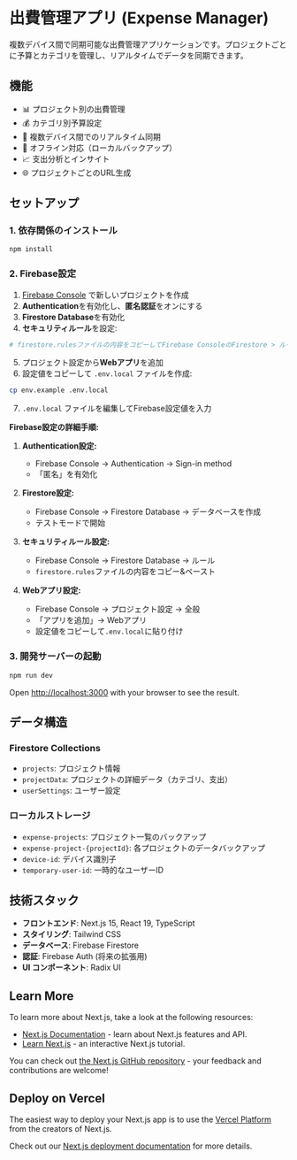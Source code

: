 # 出費管理アプリ (Expense Manager)

複数デバイス間で同期可能な出費管理アプリケーションです。プロジェクトごとに予算とカテゴリを管理し、リアルタイムでデータを同期できます。

## 機能

- 📊 プロジェクト別の出費管理
- 💰 カテゴリ別予算設定
- 📱 複数デバイス間でのリアルタイム同期
- 🔄 オフライン対応（ローカルバックアップ）
- 📈 支出分析とインサイト
- 🌐 プロジェクトごとのURL生成

## セットアップ

### 1. 依存関係のインストール

```bash
npm install
```

### 2. Firebase設定

1. [Firebase Console](https://console.firebase.google.com/) で新しいプロジェクトを作成
2. **Authentication**を有効化し、**匿名認証**をオンにする
3. **Firestore Database**を有効化
4. **セキュリティルール**を設定:

```bash
# firestore.rulesファイルの内容をコピーしてFirebase ConsoleのFirestore > ルールに貼り付け
```

5. プロジェクト設定から**Webアプリ**を追加
6. 設定値をコピーして `.env.local` ファイルを作成:

```bash
cp env.example .env.local
```

7. `.env.local` ファイルを編集してFirebase設定値を入力

**Firebase設定の詳細手順:**

1. **Authentication設定:**
   - Firebase Console → Authentication → Sign-in method
   - 「匿名」を有効化

2. **Firestore設定:**
   - Firebase Console → Firestore Database → データベースを作成
   - テストモードで開始

3. **セキュリティルール設定:**
   - Firebase Console → Firestore Database → ルール
   - `firestore.rules`ファイルの内容をコピー&ペースト

4. **Webアプリ設定:**
   - Firebase Console → プロジェクト設定 → 全般
   - 「アプリを追加」→ Webアプリ
   - 設定値をコピーして`.env.local`に貼り付け

### 3. 開発サーバーの起動

```bash
npm run dev
```

Open [http://localhost:3000](http://localhost:3000) with your browser to see the result.

## データ構造

### Firestore Collections

- `projects`: プロジェクト情報
- `projectData`: プロジェクトの詳細データ（カテゴリ、支出）
- `userSettings`: ユーザー設定

### ローカルストレージ

- `expense-projects`: プロジェクト一覧のバックアップ
- `expense-project-{projectId}`: 各プロジェクトのデータバックアップ
- `device-id`: デバイス識別子
- `temporary-user-id`: 一時的なユーザーID

## 技術スタック

- **フロントエンド**: Next.js 15, React 19, TypeScript
- **スタイリング**: Tailwind CSS
- **データベース**: Firebase Firestore
- **認証**: Firebase Auth (将来の拡張用)
- **UI コンポーネント**: Radix UI

## Learn More

To learn more about Next.js, take a look at the following resources:

- [Next.js Documentation](https://nextjs.org/docs) - learn about Next.js features and API.
- [Learn Next.js](https://nextjs.org/learn) - an interactive Next.js tutorial.

You can check out [the Next.js GitHub repository](https://github.com/vercel/next.js) - your feedback and contributions are welcome!

## Deploy on Vercel

The easiest way to deploy your Next.js app is to use the [Vercel Platform](https://vercel.com/new?utm_medium=default-template&filter=next.js&utm_source=create-next-app&utm_campaign=create-next-app-readme) from the creators of Next.js.

Check out our [Next.js deployment documentation](https://nextjs.org/docs/app/building-your-application/deploying) for more details.

